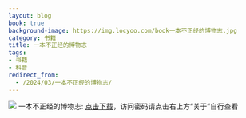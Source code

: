 ```yaml
---
layout: blog
book: true
background-image: https://img.locyoo.com/book一本不正经的博物志.jpg
category: 书籍
title: 一本不正经的博物志
tags:
- 书籍
- 科普
redirect_from:
  - /2024/03/一本不正经的博物志/
---
```

![](https://img.locyoo.com/book一本不正经的博物志.jpg)
一本不正经的博物志: <a name = "ref1" href="https://url18.ctfile.com/f/50983618-1049918878-b1c982?p=3619">点击下载</a>，访问密码请点击右上方“关于”自行查看